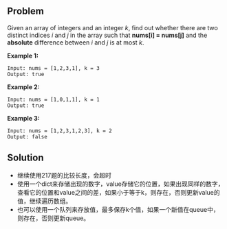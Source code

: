 ## Problem

Given an array of integers and an integer *k*, find out whether there are two distinct indices *i* and *j* in the array such that **nums[i] = nums[j]** and the **absolute** difference between *i* and *j* is at most *k*.

**Example 1:**

```
Input: nums = [1,2,3,1], k = 3
Output: true
```

**Example 2:**

```
Input: nums = [1,0,1,1], k = 1
Output: true
```

**Example 3:**

```
Input: nums = [1,2,3,1,2,3], k = 2
Output: false
```



## Solution

* 继续使用217题的比较长度，会超时
* 使用一个dict来存储出现的数字，value存储它的位置，如果出现同样的数字，查看它的位置和value之间的差，如果小于等于k，则存在，否则更新value的值，继续遍历数组。
* 也可以使用一个队列来存放值，最多保存k个值，如果一个新值在queue中，则存在，否则更新queue。
